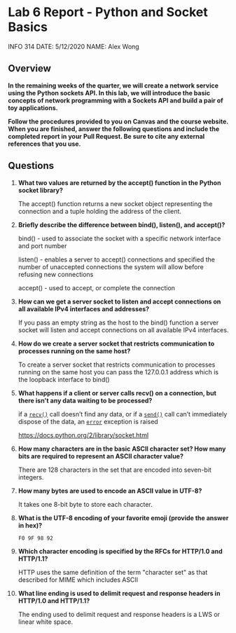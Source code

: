 # Lab 6 Report - Python and Socket Basics

INFO 314 
DATE: 5/12/2020
NAME: Alex Wong

## Overview  

**In the remaining weeks of the quarter, we will create a network service using the Python sockets API. In this lab, we will introduce the basic concepts of network programming with a Sockets API and build a pair of toy applications.**

**Follow the procedures provided to you on Canvas and the course website. When you are finished, answer the following questions and include the completed report in your Pull Request. Be sure to cite any external references that you use.**

## Questions

1. **What two values are returned by the accept() function in the Python socket library?**

   The accept() function returns a new socket object representing the connection and a tuple holding the address of the client.

2. **Briefly describe the difference between bind(), listen(), and accept()?**

   bind() - used to associate the socket with a specific network interface and port number

   listen() - enables a server to accept() connections and specified the number of unaccepted connections the system will allow before refusing new connections

   accept() - used to accept, or complete the connection

3. **How can we get a server socket to listen and accept connections on all available IPv4 interfaces and addresses?**

   If you pass an empty string as the host to the bind() function a server socket will listen and accept connections on all available IPv4 interfaces.

4. **How do we create a server socket that restricts communication to processes running on the same host?**

   To create a server socket that restricts communication to processes running on the same host you can pass the 127.0.0.1 address which is the loopback interface to bind()

5. **What happens if a client or server calls recv() on a connection, but there isn't any data waiting to be processed?**

   if a [`recv()`](https://docs.python.org/2/library/socket.html#socket.socket.recv) call doesn’t find any data, or if a [`send()`](https://docs.python.org/2/library/socket.html#socket.socket.send) call can’t immediately dispose of the data, an [`error`](https://docs.python.org/2/library/socket.html#socket.error) exception is raised

   https://docs.python.org/2/library/socket.html

6. **How many characters are in the basic ASCII character set? How many bits are required to represent an ASCII character value?** 

   There are 128 characters in the set that are encoded into seven-bit integers.

7. **How many bytes are used to encode an ASCII value in UTF-8?**

   It takes one 8-bit byte to store each character.

8. **What is the UTF-8 encoding of your favorite emoji (provide the answer in hex)?**

   ```
   F0 9F 98 92
   ```

9. **Which character encoding is specified by the RFCs for HTTP/1.0 and HTTP/1.1?**

   HTTP uses the same definition of the term "character set" as that described for MIME which includes ASCII

10. **What line ending is used to delimit request and response headers in HTTP/1.0 and HTTP/1.1?**

    The ending used to delimit request and response headers is a LWS or linear white space.

